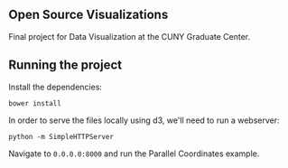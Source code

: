 ## Open Source Visualizations

Final project for Data Visualization at the CUNY Graduate Center. 

## Running the project

Install the dependencies:

`bower install`

In order to serve the files locally using d3, we'll need to run a webserver:

`python -m SimpleHTTPServer`

Navigate to `0.0.0.0:8000` and run the Parallel Coordinates example.